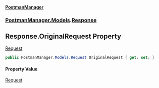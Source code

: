#### [PostmanManager](PostmanManager.md 'PostmanManager')
### [PostmanManager.Models](PostmanManager.md#PostmanManager.Models 'PostmanManager.Models').[Response](PostmanManager.md#PostmanManager.Models.Response 'PostmanManager.Models.Response')

## Response.OriginalRequest Property

[Request](PostmanManager.md#PostmanManager.Models.Request 'PostmanManager.Models.Request')

```csharp
public PostmanManager.Models.Request OriginalRequest { get; set; }
```

#### Property Value
[Request](PostmanManager.md#PostmanManager.Models.Request 'PostmanManager.Models.Request')